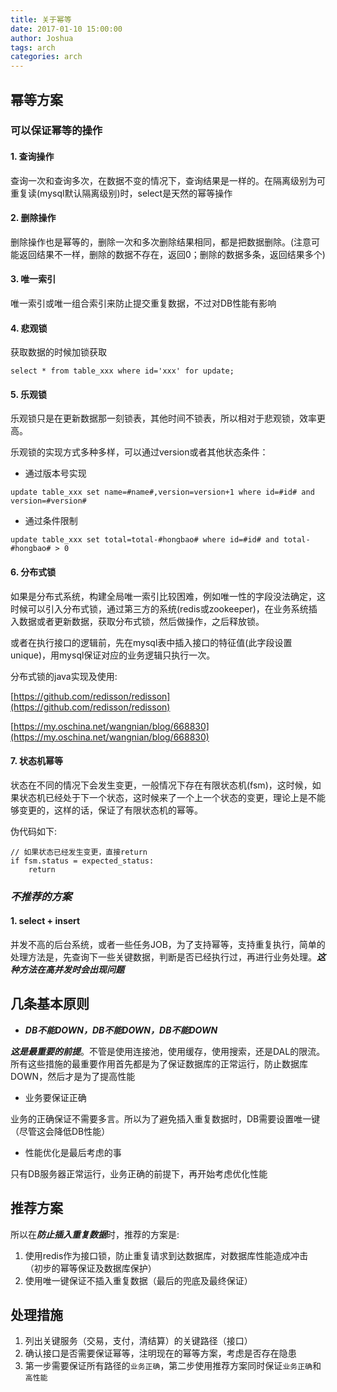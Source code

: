 ```yaml
---
title: 关于幂等
date: 2017-01-10 15:00:00
author: Joshua
tags: arch
categories: arch
---
```


## 幂等方案

### 可以保证幂等的操作

#### 1. 查询操作

查询一次和查询多次，在数据不变的情况下，查询结果是一样的。在隔离级别为可重复读(mysql默认隔离级别)时，select是天然的幂等操作

#### 2. 删除操作

删除操作也是幂等的，删除一次和多次删除结果相同，都是把数据删除。(注意可能返回结果不一样，删除的数据不存在，返回0；删除的数据多条，返回结果多个)

#### 3. 唯一索引

唯一索引或唯一组合索引来防止提交重复数据，不过对DB性能有影响

#### 4. 悲观锁

获取数据的时候加锁获取

```	
select * from table_xxx where id='xxx' for update;
```

#### 5. 乐观锁

乐观锁只是在更新数据那一刻锁表，其他时间不锁表，所以相对于悲观锁，效率更高。

乐观锁的实现方式多种多样，可以通过version或者其他状态条件：

- 通过版本号实现

```
update table_xxx set name=#name#,version=version+1 where id=#id# and version=#version# 
```

- 通过条件限制

```
update table_xxx set total=total-#hongbao# where id=#id# and total-#hongbao# > 0
```

#### 6. 分布式锁

如果是分布式系统，构建全局唯一索引比较困难，例如唯一性的字段没法确定，这时候可以引入分布式锁，通过第三方的系统(redis或zookeeper)，在业务系统插入数据或者更新数据，获取分布式锁，然后做操作，之后释放锁。

或者在执行接口的逻辑前，先在mysql表中插入接口的特征值(此字段设置unique)，用mysql保证对应的业务逻辑只执行一次。

分布式锁的java实现及使用: 

[https://github.com/redisson/redisson](https://github.com/redisson/redisson)

[https://my.oschina.net/wangnian/blog/668830](https://my.oschina.net/wangnian/blog/668830)

#### 7. 状态机幂等

状态在不同的情况下会发生变更，一般情况下存在有限状态机(fsm)，这时候，如果状态机已经处于下一个状态，这时候来了一个上一个状态的变更，理论上是不能够变更的，这样的话，保证了有限状态机的幂等。

伪代码如下:

```
// 如果状态已经发生变更，直接return
if fsm.status = expected_status:
	return
```

### ***不推荐的方案***

#### 1. select + insert

并发不高的后台系统，或者一些任务JOB，为了支持幂等，支持重复执行，简单的处理方法是，先查询下一些关键数据，判断是否已经执行过，再进行业务处理。***这种方法在高并发时会出现问题***

## 几条基本原则

- ***DB不能DOWN，DB不能DOWN，DB不能DOWN***

***这是最重要的前提***。不管是使用连接池，使用缓存，使用搜索，还是DAL的限流。所有这些措施的最重要作用首先都是为了保证数据库的正常运行，防止数据库DOWN，然后才是为了提高性能

- 业务要保证正确

业务的正确保证不需要多言。所以为了避免插入重复数据时，DB需要设置唯一键（尽管这会降低DB性能）

- 性能优化是最后考虑的事

只有DB服务器正常运行，业务正确的前提下，再开始考虑优化性能

## 推荐方案

所以在***防止插入重复数据***时，推荐的方案是:

1. 使用redis作为接口锁，防止重复请求到达数据库，对数据库性能造成冲击（初步的幂等保证及数据库保护）
2. 使用唯一键保证不插入重复数据（最后的兜底及最终保证）

## 处理措施

1. 列出关键服务（交易，支付，清结算）的关键路径（接口）
2. 确认接口是否需要保证幂等，注明现在的幂等方案，考虑是否存在隐患
3. 第一步需要保证所有路径的`业务正确`，第二步使用推荐方案同时保证`业务正确`和`高性能`
